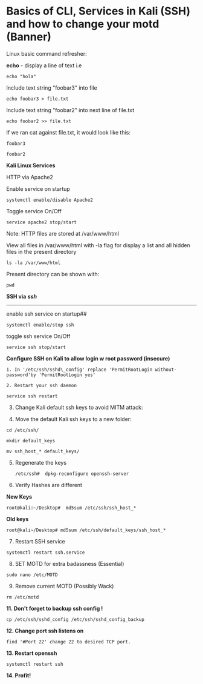 # Basics of CLI, Services in Kali \(SSH\) and how to change your motd \(Banner\)

Linux basic command refresher:

**echo** - display a line of text i.e

`echo "hola"`

Include text string "foobar3" into file

`echo foobar3 > file.txt`

Include text string "foobar2" into next line of file.txt

`echo foobar2 >> file.txt`

If we ran cat against file.txt, it would look like this:

`foobar3`

`foobar2`

**Kali Linux Services**

HTTP via Apache2

Enable service on startup

`systemctl enable/disable Apache2`

Toggle service On/Off

`service apache2 stop/start`

Note: HTTP files are stored at /var/www/html

View all files in /var/www/html with -la flag for display a list and all hidden files in the present directory

`ls -la /var/www/html` 

Present directory can be shown with:

`pwd`

**SSH via** _**ssh**_****

enable ssh service on startup\#\#

`systemctl enable/stop ssh`

toggle ssh service On/Off

`service ssh stop/start`

**Configure SSH on Kali to allow login w root password \(insecure\)**

 

    1. In '/etc/ssh/sshd\_config' replace 'PermitRootLogin without-password'by 'PermitRootLogin yes'

    2. Restart your ssh daemon

`service ssh restart`

3. Change Kali default ssh keys to avoid MITM attack:

4. Move the default Kali ssh keys to a new folder:

`cd /etc/ssh/`

`mkdir default_keys`

`mv ssh_host_* default_keys/`

5. Regenerate the keys

   `/etc/ssh#  dpkg-reconfigure openssh-server`    

6. Verify Hashes are different

**New Keys**

`root@kali:~/Desktop#  md5sum /etc/ssh/ssh_host_*`

**Old keys**

`root@kali~/Desktop# md5sum /etc/ssh/default_keys/ssh_host_*`

7. Restart SSH service 

`systemctl restart ssh.service`

8. SET MOTD for extra badassness \(Essential\)

`sudo nano /etc/MOTD`

9. Remove current MOTD \(Possibly Wack\)

`rm /etc/motd`

**11. Don't forget to backup ssh config!**

`cp /etc/ssh/sshd_config /etc/ssh/sshd_config_backup`

**12. Change port ssh listens on** 

`find '#Port 22' change 22 to desired TCP port.` 

**13. Restart openssh**

`systemctl restart ssh`

**14. Profit!**

